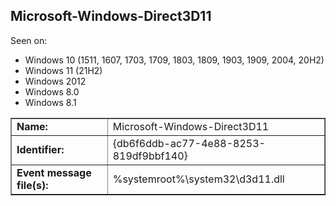 ## Microsoft-Windows-Direct3D11

Seen on:
* Windows 10 (1511, 1607, 1703, 1709, 1803, 1809, 1903, 1909, 2004, 20H2)
* Windows 11 (21H2)
* Windows 2012
* Windows 8.0
* Windows 8.1

<table border="1" class="docutils">
  <tbody>
    <tr>
      <td><b>Name:</b></td>
      <td>Microsoft-Windows-Direct3D11</td>
    </tr>
    <tr>
      <td><b>Identifier:</b></td>
      <td>{db6f6ddb-ac77-4e88-8253-819df9bbf140}</td>
    </tr>
    <tr>
      <td><b>Event message file(s):</b></td>
      <td>%systemroot%\system32\d3d11.dll</td>
    </tr>
  </tbody>
</table>

&nbsp;

